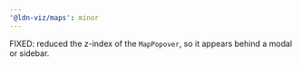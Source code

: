 ```yaml
---
'@ldn-viz/maps': minor
---
```


FIXED: reduced the z-index of the `MapPopover`, so it appears behind a modal or sidebar.

